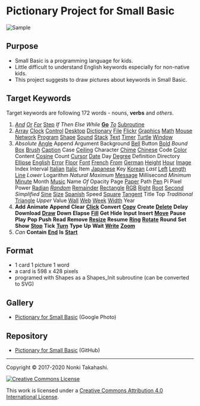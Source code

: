 # Pictionary Project for Small Basic

![Sample](https://raw.githubusercontent.com/nonkitMac/Pictionary/master/img/Dictionary.png)

## Purpose
- Small Basic is a programming language for kids.
- Little difficult to understand English keywords especially for non-native kids.
- This project suggests to draw pictures about keywords in Small Basic.

## Target Keywords

Target keywords are following 172 words - nouns, **verbs** and *others*.

1. *[And](https://github.com/nonkitMac/Pictionary/blob/master/img/And2.png)*
   *[Or](https://github.com/nonkitMac/Pictionary/blob/master/img/Or2.png)*
   *[For](https://github.com/nonkitMac/Pictionary/blob/master/img/For.png)*
   [Step](https://github.com/nonkitMac/Pictionary/blob/master/img/For.png)
   *If* *Then* *Else* *While*
   **[Go](https://github.com/nonkitMac/Pictionary/blob/master/img/Go2.png)**
   *[To](https://github.com/nonkitMac/Pictionary/blob/master/img/To.png)*
   [Subroutine](https://github.com/nonkitMac/Pictionary/blob/master/img/Subroutine.png)
2. [Array](https://github.com/nonkitMac/Pictionary/blob/master/img/Array.png) [Clock](https://github.com/nonkitMac/Pictionary/blob/master/img/Clock.png) [Control](https://github.com/nonkitMac/Pictionary/blob/master/img/Control.png) [Desktop](https://github.com/nonkitMac/Pictionary/blob/master/img/Desktop.png) [Dictionary](https://github.com/nonkitMac/Pictionary/blob/master/img/Dictionary.png) [File](https://github.com/nonkitMac/Pictionary/blob/master/img/File.png) [Flickr](https://github.com/nonkitMac/Pictionary/blob/master/img/Flickr.png) [Graphics](https://github.com/nonkitMac/Pictionary/blob/master/img/Graphics.png) [Math](https://github.com/nonkitMac/Pictionary/blob/master/img/Math.png) [Mouse](https://github.com/nonkitMac/Pictionary/blob/master/img/Mouse.png) [Network](https://github.com/nonkitMac/Pictionary/blob/master/img/Network.png) [Program](https://github.com/nonkitMac/Pictionary/blob/master/img/PictionaryProgram.png) [Shape](https://github.com/nonkitMac/Pictionary/blob/master/img/Shape.png) [Sound](https://github.com/nonkitMac/Pictionary/blob/master/img/Sound.png) [Stack](https://github.com/nonkitMac/Pictionary/blob/master/img/Stack.png) [Text](https://github.com/nonkitMac/Pictionary/blob/master/img/Text.png) [Timer](https://github.com/nonkitMac/Pictionary/blob/master/img/Timer.png) [Turtle](https://github.com/nonkitMac/Pictionary/blob/master/img/Turtle2.png) [Window](https://github.com/nonkitMac/Pictionary/blob/master/img/Window.png)
3. *Absolute* [Angle](https://github.com/nonkitMac/Pictionary/blob/master/img/Angle.png) Append Argument Background [Bell](https://github.com/nonkitMac/Pictionary/blob/master/img/Bell.png) Button [Bold](https://github.com/nonkitMac/Pictionary/blob/master/img/Bold.png) *Bound* [Box](https://github.com/nonkitMac/Pictionary/blob/master/img/Box.png) [Brush](https://github.com/nonkitMac/Pictionary/blob/master/img/Brush.png) [Caption](https://github.com/nonkitMac/Pictionary/blob/master/img/Caption.png) Case [Ceiling](https://github.com/nonkitMac/Pictionary/blob/master/img/Ceiling.png) Character [Chime](https://github.com/nonkitMac/Pictionary/blob/master/img/Chime.png) [Chinese](https://github.com/nonkitMac/Pictionary/blob/master/img/Chinese.png) Code [Color](https://github.com/nonkitMac/Pictionary/blob/master/img/Color.png) Content [Cosine](https://github.com/nonkitMac/Pictionary/blob/master/img/Cosine.png) Count [Cursor](https://github.com/nonkitMac/Pictionary/blob/master/img/Cursor.png) [Date](https://github.com/nonkitMac/Pictionary/blob/master/img/Date.png) Day [Degree](https://github.com/nonkitMac/Pictionary/blob/master/img/Degree.png) Definition Directory [Ellipse](https://github.com/nonkitMac/Pictionary/blob/master/img/Ellipse.png) [English](https://github.com/nonkitMac/Pictionary/blob/master/img/English2.png) [Error](https://github.com/nonkitMac/Pictionary/blob/master/img/Error.png) [Floor](https://github.com/nonkitMac/Pictionary/blob/master/img/Floor.png) [Font](https://github.com/nonkitMac/Pictionary/blob/master/img/Font.png) [French](https://github.com/nonkitMac/Pictionary/blob/master/img/French.png) *[From](https://github.com/nonkitMac/Pictionary/blob/master/img/From.png)* [German](https://github.com/nonkitMac/Pictionary/blob/master/img/German.png) [Height](https://github.com/nonkitMac/Pictionary/blob/master/img/Height.png) [Hour](https://github.com/nonkitMac/Pictionary/blob/master/img/Hour.png) [Image](https://github.com/nonkitMac/Pictionary/blob/master/img/Image.png) Index Interval [Italian](https://github.com/nonkitMac/Pictionary/blob/master/img/Italian.png) [Italic](https://github.com/nonkitMac/Pictionary/blob/master/img/Italic.png) Item [Japanese](https://github.com/nonkitMac/Pictionary/blob/master/img/Japanese.png) Key [Korean](https://github.com/nonkitMac/Pictionary/blob/master/img/Korean.png) *Last* [Left](https://github.com/nonkitMac/Pictionary/blob/master/img/Left.png) [Length](https://github.com/nonkitMac/Pictionary/blob/master/img/Length.png) [Line](https://github.com/nonkitMac/Pictionary/blob/master/img/Line.png) *Lower* Logarithm *Natural* *Maximum* [Message](https://github.com/nonkitMac/Pictionary/blob/master/img/Message.png) Millisecond *Minimum* [Minute](https://github.com/nonkitMac/Pictionary/blob/master/img/Minute.png) Month [Music](https://github.com/nonkitMac/Pictionary/blob/master/img/Music.png) Name *Of* Opacity Page [Paper](https://github.com/nonkitMac/Pictionary/blob/master/img/Paper.png) Path [Pen](https://github.com/nonkitMac/Pictionary/blob/master/img/Pen.png) Pi Pixel Power [Radian](https://github.com/nonkitMac/Pictionary/blob/master/img/Radian.png) *[Random](https://github.com/nonkitMac/Pictionary/blob/master/img/Random.png)* [Remainder](https://github.com/nonkitMac/Pictionary/blob/master/img/Remainder.png) [Rectangle](https://github.com/nonkitMac/Pictionary/blob/master/img/Rectangle.png) [RGB](https://github.com/nonkitMac/Pictionary/blob/master/img/RGB.png) [Right](https://github.com/nonkitMac/Pictionary/blob/master/img/Right.png) [Root](https://github.com/nonkitMac/Pictionary/blob/master/img/Root.png) [Second](https://github.com/nonkitMac/Pictionary/blob/master/img/Second.png) *Simplified* [Sine](https://github.com/nonkitMac/Pictionary/blob/master/img/Sine.png) [Size](https://github.com/nonkitMac/Pictionary/blob/master/img/Size.png) [Spanish](https://github.com/nonkitMac/Pictionary/blob/master/img/Spanish.png) Speed [Square](https://github.com/nonkitMac/Pictionary/blob/master/img/Square.png) [Tangent](https://github.com/nonkitMac/Pictionary/blob/master/img/Tangent.png) Title Top *Traditional* [Triangle](https://github.com/nonkitMac/Pictionary/blob/master/img/Triangle.png) *Upper* Value [Wall](https://github.com/nonkitMac/Pictionary/blob/master/img/Wall.png) [Web](https://github.com/nonkitMac/Pictionary/blob/master/img/Web.png) [Week](https://github.com/nonkitMac/Pictionary/blob/master/img/Week.png) [Width](https://github.com/nonkitMac/Pictionary/blob/master/img/Width.png) Year
4. **Add** **Animate** **Append** **Clear** **[Click](https://github.com/nonkitMac/Pictionary/blob/master/img/Click.png)** **Convert** **[Copy](https://github.com/nonkitMac/Pictionary/blob/master/img/Copy.png)** **Create** **[Delete](https://github.com/nonkitMac/Pictionary/blob/master/img/Delete.png)** **Delay** **Download** **[Draw](https://github.com/nonkitMac/Pictionary/blob/master/img/Draw.png)** **Down** **Elapse** **[Fill](https://github.com/nonkitMac/Pictionary/blob/master/img/Fill.png)** **Get** **Hide** **Input** **Insert** **[Move](https://github.com/nonkitMac/Pictionary/blob/master/img/Move.png)** **Pause** **Play** **Pop** **Push** **Read** **Remove** **[Resize](https://github.com/nonkitMac/Pictionary/blob/master/img/Resize.png)** **Resume** **[Ring](https://github.com/nonkitMac/Pictionary/blob/master/img/Ring.png)** **[Rotate](https://github.com/nonkitMac/Pictionary/blob/master/img/Rotate.png)** **Round** **Set** **Show** **[Stop](https://github.com/nonkitMac/Pictionary/blob/master/img/Stop.png)** **Tick** **[Turn](https://github.com/nonkitMac/Pictionary/blob/master/img/Turn.png)** **Type** **Up** **Wait** **[Write](https://github.com/nonkitMac/Pictionary/blob/master/img/Write.png)** **[Zoom](https://github.com/nonkitMac/Pictionary/blob/master/img/Zoom.png)**
5. *Can* **Contain** **[End](https://github.com/nonkitMac/Pictionary/blob/master/img/End.png)** **Is** **[Start](https://github.com/nonkitMac/Pictionary/blob/master/img/Start.png)**

## Format

- 1 card 1 picture 1 word
- a card is 598 x 428 pixels
- programed with Shapes as a Shapes_Init subroutine (can be converted to
SVG)

## Gallery

- [Pictionary for Small Basic](https://photos.google.com/share/AF1QipPK5jxBcHW8k3VRzNct1qr_yS258LEKRSlh-wqatw_a3qlGxImkljk896G4K_Sy0w?key=UUM5dTBGbmw2LTM2MllfWXlsUTF6ZnFvc2NlX3pB) (Google Photo)

## Repository

- [Pictionary for Small Basic](https://github.com/nonkitMac/Pictionary) (GitHub)

____

Copyright © 2017-2020 Nonki Takahashi.

[![Creative Commons License](https://i.creativecommons.org/l/by/4.0/88x31.png)](http://creativecommons.org/licenses/by/4.0/)

This work is licensed under a [Creative Commons Attribution 4.0 International License](http://creativecommons.org/licenses/by/4.0/).